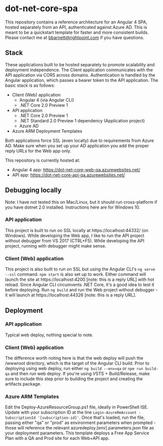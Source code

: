 # dot-net-core-spa
This repository contains a reference architecture for an Angular 4 SPA, hosted separately from an API, authenticated against Azure AD. This is meant to be a quickstart template for faster and more consistent builds. Please contact me at [bbarnett@rightpoint.com](mailto:bbarnett@rightpoint.com) if you have questions.

## Stack
These applications built to be hosted separately to promote scalability and deployment independence. The Client application communicates with the API application via CORS across domains. Authentication is handled by the Angular application, which passes a bearer token to the API application. The basic stack is as follows:

- Client (Web) application
    - Angular 4 (via Angular CLI)
    - .NET Core 2.0 Preview 1
- API application
    - .NET Core 2.0 Preview 1
    - .NET Standard 2.0 Preview 1 dependency (Application project)
    - Azure AD
- Azure ARM Deployment Templates

Both applications force SSL (even locally) due to requirements from Azure AD. Make sure when you set up your AD application you add the proper reply URLs for the Web app only.

This repository is currently hosted at:
- Angular 4 app: https://dot-net-core-web-qa.azurewebsites.net/
- API app: https://dot-net-core-api-qa.azurewebsites.net/

## Debugging locally
Note: I have not tested this on Mac/Linux, but it should run cross-platform if you have dotnet 2.0 installed. Instructions here are for Windows 10.

### API application
This project is built to run on SSL locally at https://localhost:44332/ (on Windows). While developing the Web app, I like to run the API project without debugger from VS 2017 (CTRL+F5). While developing the API project, running with debugger might make sense.

### Client (Web) application
This project is also built to run on SSL but using the Angular CLI's `ng serve --ssl` command. `npm start` is also set up to work. Either command will launch the site at https://localhost:4200 [note: this is a reply URL] with hot reload. Since Angular CLI circumvents .NET Core, it's a good idea to test it before deploying. Run `ng build` and run the Web project without debugger - it will launch at https://localhost:44326 [note: this is a reply URL].

## Deployment

### API application
Typical web deploy, nothing special to note.

### Client (Web) application
The difference worth noting here is that the web deploy will push the /wwwroot directory, which is the target of the Angular CLI build. Prior to deploying using web deploy, run either `ng build --env=qa` or `npm run build-qa` and then run web deploy. If you're using VSTS + Build/Release, make sure to include this step prior to building the project and creating the artifacts package.

### Azure ARM Templates
Edit the Deploy-AzureResourceGroup.ps1 file, ideally in PowerShell ISE. Update with your subscription ID at the line `Login-AzureRmAccount -SubscriptionId '[subscription-id]'`. Once that's loaded, run the file, passing either "qa" or "prod" as environment parameters when prompted - those will reference the relevant azuredeploy.[env].parameters.json file as your deployment parameters. This template deploys a Free App Service Plan with a QA and Prod site for each Web+API app.